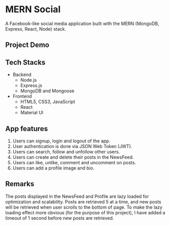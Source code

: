 # MERN Social

A Facebook-like social media application built with the MERN (MongoDB, Express, React, Node) stack.

## Project Demo


## Tech Stacks
<ul>
  <li>Backend
    <ul>
      <li>Node.js</li>
      <li>Express.js</li>
      <li>MongoDB and Mongoose</li>
    </ul>
  </li>
  <li>Frontend
    <ul>
      <li>HTML5, CSS3, JavaScript</li>
      <li>React</li>
      <li>Material UI</li>
    </ul>
  </li>
</ul>

## App features
<ol>
  <li>Users can signup, login and logout of the app.</li>
  <li>User authentication is done via JSON Web Token (JWT).</li>
  <li>Users can search, follow and unfollow other users.</li>
  <li>Users can create and delete their posts in the NewsFeed.</li>
  <li>Users can like, unlike, comment and uncomment on posts.</li>
  <li>Users can add a profile image and bio.</li>
</ol>

## Remarks

The posts displayed in the NewsFeed and Profile are lazy loaded for optimization and scalability. 
Posts are retrieved 5 at a time, and new posts will be retrieved when user scrolls to the bottom of page.
To make the lazy loading effect more obvious (for the purpose of this project), I have added a timeout of 1 second before new posts are retrieved.